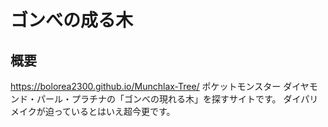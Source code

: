 # ゴンべの成る木

## 概要
https://bolorea2300.github.io/Munchlax-Tree/
ポケットモンスター ダイヤモンド・パール・プラチナの「ゴンべの現れる木」を探すサイトです。
ダイパリメイクが迫っているとはいえ超今更です。

